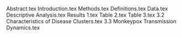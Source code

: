 Abstract.tex
Introduction.tex
Methods.tex
Definitions.tex
Data.tex
Descriptive Analysis.tex
Results 1.tex
Table 2.tex
Table 3.tex
3.2	Characteristics of Disease Clusters.tex
3.3	Monkeypox Transmission Dynamics.tex